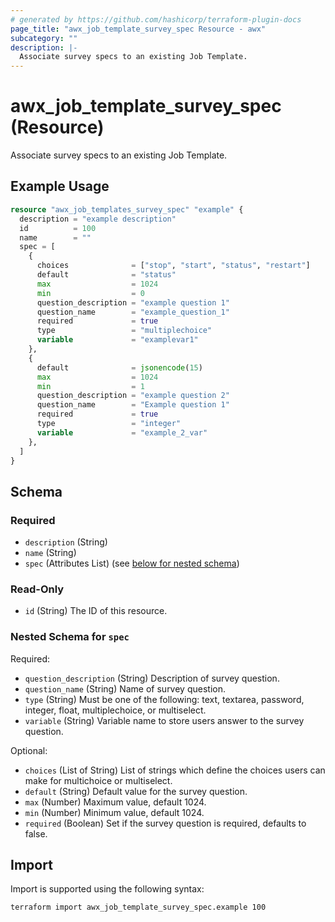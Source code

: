 ```yaml
---
# generated by https://github.com/hashicorp/terraform-plugin-docs
page_title: "awx_job_template_survey_spec Resource - awx"
subcategory: ""
description: |-
  Associate survey specs to an existing Job Template.
---
```


# awx_job_template_survey_spec (Resource)

Associate survey specs to an existing Job Template.

## Example Usage

```terraform
resource "awx_job_templates_survey_spec" "example" {
  description = "example description"
  id          = 100
  name        = ""
  spec = [
    {
      choices              = ["stop", "start", "status", "restart"]
      default              = "status"
      max                  = 1024
      min                  = 0
      question_description = "example question 1"
      question_name        = "example_question_1"
      required             = true
      type                 = "multiplechoice"
      variable             = "examplevar1"
    },
    {
      default              = jsonencode(15)
      max                  = 1024
      min                  = 1
      question_description = "example question 2"
      question_name        = "Example question 1"
      required             = true
      type                 = "integer"
      variable             = "example_2_var"
    },
  ]
}
```

<!-- schema generated by tfplugindocs -->
## Schema

### Required

- `description` (String)
- `name` (String)
- `spec` (Attributes List) (see [below for nested schema](#nestedatt--spec))

### Read-Only

- `id` (String) The ID of this resource.

<a id="nestedatt--spec"></a>
### Nested Schema for `spec`

Required:

- `question_description` (String) Description of survey question.
- `question_name` (String) Name of survey question.
- `type` (String) Must be one of the following: text, textarea, password, integer, float, multiplechoice, or multiselect.
- `variable` (String) Variable name to store users answer to the survey question.

Optional:

- `choices` (List of String) List of strings which define the choices users can make for multichoice or multiselect.
- `default` (String) Default value for the survey question.
- `max` (Number) Maximum value, default 1024.
- `min` (Number) Minimum value, default 1024.
- `required` (Boolean) Set if the survey question is required, defaults to false.

## Import

Import is supported using the following syntax:

```shell
terraform import awx_job_template_survey_spec.example 100
```
